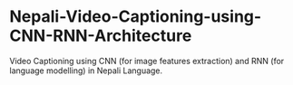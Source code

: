 # Nepali-Video-Captioning-using-CNN-RNN-Architecture
Video Captioning using CNN (for image features extraction) and RNN (for language modelling) in Nepali Language.
